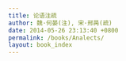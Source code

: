 ```yaml
---
title: 论语注疏
author: 魏·何晏(注), 宋·邢昺(疏)
date: 2014-05-26 23:13:40 +0800
permalink: /books/Analects/
layout: book_index
---
```



